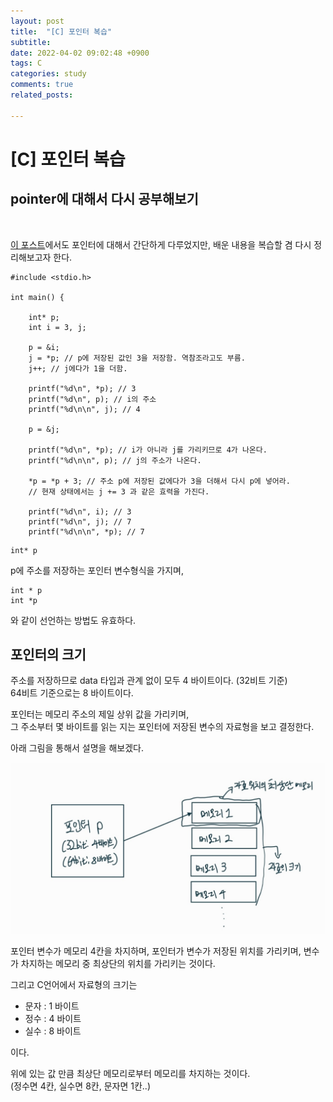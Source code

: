 ```yaml
---
layout: post
title:  "[C] 포인터 복습"
subtitle:
date: 2022-04-02 09:02:48 +0900
tags: C
categories: study
comments: true
related_posts:

---
```


# [C] 포인터 복습<Br/>

## pointer에 대해서 다시 공부해보기<br/>
<br/>

[이 포스트](https://wookeykim95.github.io/study/2022-03-16-data-pointer/)에서도 포인터에 대해서 간단하게 다루었지만, 배운 내용을 복습할 겸 다시 정리해보고자 한다.<br/>

```
#include <stdio.h>

int main() {

    int* p;
    int i = 3, j;

    p = &i;
    j = *p; // p에 저장된 값인 3을 저장함. 역참조라고도 부름.
    j++; // j에다가 1을 더함.

    printf("%d\n", *p); // 3
    printf("%d\n", p); // i의 주소
    printf("%d\n\n", j); // 4

    p = &j;

    printf("%d\n", *p); // i가 아니라 j를 가리키므로 4가 나온다.
    printf("%d\n\n", p); // j의 주소가 나온다.

    *p = *p + 3; // 주소 p에 저장된 값에다가 3을 더해서 다시 p에 넣어라.
    // 현재 상태에서는 j += 3 과 같은 효력을 가진다.

    printf("%d\n", i); // 3
    printf("%d\n", j); // 7
    printf("%d\n\n", *p); // 7

```

```
int* p
```
p에 주소를 저장하는 포인터 변수형식을 가지며,
```
int * p
int *p 
```
와 같이 선언하는 방법도 유효하다.

## 포인터의 크기<br/>

주소를 저장하므로 data 타입과 관계 없이 모두 4 바이트이다. (32비트 기준)<br/>
64비트 기준으로는 8 바이트이다.<br/>

포인터는 메모리 주소의 제일 상위 값을 가리키며,<br/>
그 주소부터 몇 바이트를 읽는 지는 포인터에 저장된 변수의 자료형을 보고 결정한다.

아래 그림을 통해서 설명을 해보겠다.<br/>

![그림](https://github.com/WookeyKim95/WookeyKim95.github.io/blob/main/assets/img/study/C/2022-04-02-pointer_1.jpg?raw=true)

포인터 변수가 메모리 4칸을 차지하며, 포인터가 변수가 저장된 위치를 가리키며, 변수가 차지하는 메모리 중 최상단의 위치를 가리키는 것이다.

그리고 C언어에서 자료형의 크기는

- 문자 : 1 바이트
- 정수 : 4 바이트
- 실수 : 8 바이트

이다.<br/>

위에 있는 값 만큼 최상단 메모리로부터 메모리를 차지하는 것이다.<br/>(정수면 4칸, 실수면 8칸, 문자면 1칸..)<br/>

